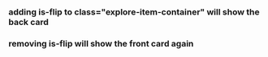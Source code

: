 ### adding is-flip to class="explore-item-container" will show the back card
### removing is-flip will show the front card again